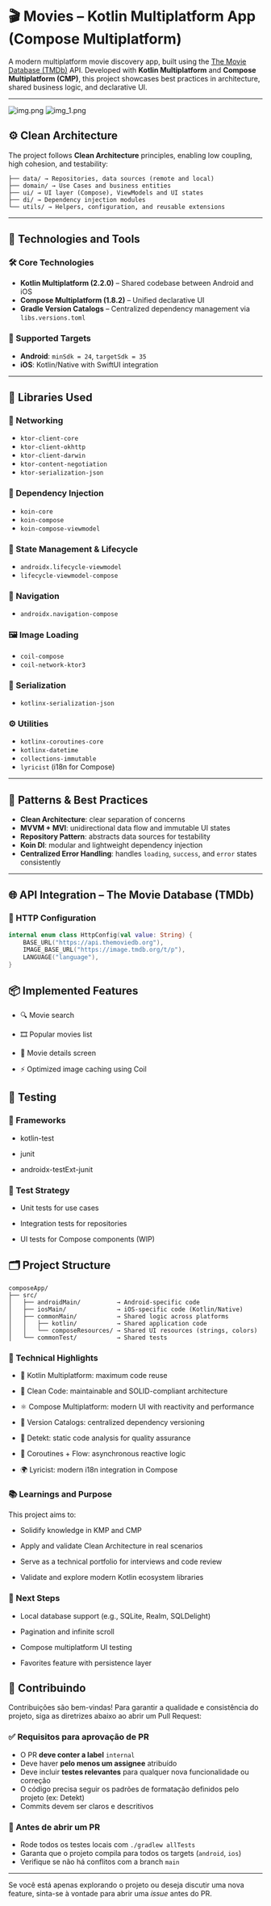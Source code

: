 # 🎬 Movies – Kotlin Multiplatform App (Compose Multiplatform)

A modern multiplatform movie discovery app, built using the [The Movie Database (TMDb)](https://www.themoviedb.org/) API. Developed with **Kotlin Multiplatform** and **Compose Multiplatform (CMP)**, this project showcases best practices in architecture, shared business logic, and declarative UI.

---

![img.png](img.png)
![img_1.png](img_1.png)

## ⚙️ Clean Architecture

The project follows **Clean Architecture** principles, enabling low coupling, high cohesion, and testability:

```
├── data/ → Repositories, data sources (remote and local)
├── domain/ → Use Cases and business entities
├── ui/ → UI layer (Compose), ViewModels and UI states
├── di/ → Dependency injection modules
└── utils/ → Helpers, configuration, and reusable extensions
```


---

## 🧰 Technologies and Tools

### 🛠️ Core Technologies

- **Kotlin Multiplatform (2.2.0)** – Shared codebase between Android and iOS
- **Compose Multiplatform (1.8.2)** – Unified declarative UI
- **Gradle Version Catalogs** – Centralized dependency management via `libs.versions.toml`

### 📱 Supported Targets

- **Android**: `minSdk = 24`, `targetSdk = 35`
- **iOS**: Kotlin/Native with SwiftUI integration

---

## 🔌 Libraries Used

### 📡 Networking

- `ktor-client-core`
- `ktor-client-okhttp`
- `ktor-client-darwin`
- `ktor-content-negotiation`
- `ktor-serialization-json`

### 🧪 Dependency Injection

- `koin-core`
- `koin-compose`
- `koin-compose-viewmodel`

### 🧠 State Management & Lifecycle

- `androidx.lifecycle-viewmodel`
- `lifecycle-viewmodel-compose`

### 🔀 Navigation

- `androidx.navigation-compose`

### 🖼️ Image Loading

- `coil-compose`
- `coil-network-ktor3`

### 🧾 Serialization

- `kotlinx-serialization-json`

### ⚙️ Utilities

- `kotlinx-coroutines-core`
- `kotlinx-datetime`
- `collections-immutable`
- `lyricist` (i18n for Compose)

---

## 🧱 Patterns & Best Practices

- **Clean Architecture**: clear separation of concerns
- **MVVM + MVI**: unidirectional data flow and immutable UI states
- **Repository Pattern**: abstracts data sources for testability
- **Koin DI**: modular and lightweight dependency injection
- **Centralized Error Handling**: handles `loading`, `success`, and `error` states consistently

---

## 🌐 API Integration – The Movie Database (TMDb)

### 🔗 HTTP Configuration

```kotlin
internal enum class HttpConfig(val value: String) {
    BASE_URL("https://api.themoviedb.org"),
    IMAGE_BASE_URL("https://image.tmdb.org/t/p"),
    LANGUAGE("language"),
}
```

## 📦 Implemented Features
* 🔍 Movie search

* 🎞️ Popular movies list

* 📄 Movie details screen

* ⚡ Optimized image caching using Coil

## 🧪 Testing
### 🔧 Frameworks
* kotlin-test

* junit

* androidx-testExt-junit

### 🧬 Test Strategy
* Unit tests for use cases

* Integration tests for repositories

* UI tests for Compose components (WIP)

## 🗂️ Project Structure
```
composeApp/
├── src/
│   ├── androidMain/          → Android-specific code
│   ├── iosMain/              → iOS-specific code (Kotlin/Native)
│   ├── commonMain/           → Shared logic across platforms
│   │   ├── kotlin/           → Shared application code
│   │   └── composeResources/ → Shared UI resources (strings, colors)
│   └── commonTest/           → Shared tests
```

### 🚀 Technical Highlights
* 🔄 Kotlin Multiplatform: maximum code reuse

* 🧼 Clean Code: maintainable and SOLID-compliant architecture

* ⚛️ Compose Multiplatform: modern UI with reactivity and performance

* 🧩 Version Catalogs: centralized dependency versioning

* 🧪 Detekt: static code analysis for quality assurance

* 🧠 Coroutines + Flow: asynchronous reactive logic

* 🌍 Lyricist: modern i18n integration in Compose

### 📚 Learnings and Purpose
This project aims to:

* Solidify knowledge in KMP and CMP

* Apply and validate Clean Architecture in real scenarios

* Serve as a technical portfolio for interviews and code review

* Validate and explore modern Kotlin ecosystem libraries

### 🔮 Next Steps
* Local database support (e.g., SQLite, Realm, SQLDelight)

* Pagination and infinite scroll

* Compose multiplatform UI testing

* Favorites feature with persistence layer

## 🤝 Contribuindo

Contribuições são bem-vindas! Para garantir a qualidade e consistência do projeto, siga as diretrizes abaixo ao abrir um Pull Request:

### ✅ Requisitos para aprovação de PR

- O PR **deve conter a label** `internal`
- Deve haver **pelo menos um assignee** atribuído
- Deve incluir **testes relevantes** para qualquer nova funcionalidade ou correção
- O código precisa seguir os padrões de formatação definidos pelo projeto (ex: Detekt)
- Commits devem ser claros e descritivos

### 🧪 Antes de abrir um PR

- Rode todos os testes locais com `./gradlew allTests`
- Garanta que o projeto compila para todos os targets (`android`, `ios`)
- Verifique se não há conflitos com a branch `main`

---

Se você está apenas explorando o projeto ou deseja discutir uma nova feature, sinta-se à vontade para abrir uma *issue* antes do PR.